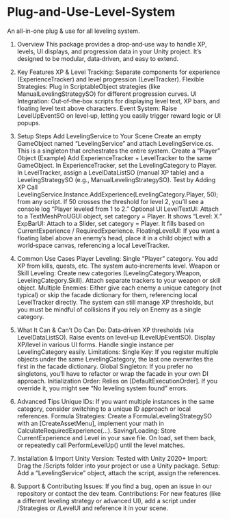 # Plug-and-Use-Level-System
An all-in-one plug &amp; use for all leveling system. 

1. Overview
This package provides a drop‐and‐use way to handle XP, levels, UI displays, and progression data in your Unity project. It’s designed to be modular, data‐driven, and easy to extend.

2. Key Features
XP & Level Tracking: Separate components for experience (ExperienceTracker) and level progression (LevelTracker).
Flexible Strategies: Plug in ScriptableObject strategies (like ManualLevelingStrategySO) for different progression curves.
UI Integration: Out‐of‐the‐box scripts for displaying level text, XP bars, and floating level text above characters.
Event System: Raise LevelUpEventSO on level‐up, letting you easily trigger reward logic or UI popups.

3. Setup Steps
Add LevelingService to Your Scene
Create an empty GameObject named “LevelingService” and attach LevelingService.cs.
This is a singleton that orchestrates the entire system.
Create a “Player” Object (Example)
Add ExperienceTracker + LevelTracker to the same GameObject.
In ExperienceTracker, set the LevelingCategory to Player.
In LevelTracker, assign a LevelDataListSO (manual XP table) and a LevelingStrategySO (e.g., ManualLevelingStrategySO).
Test by Adding XP
Call LevelingService.Instance.AddExperience(LevelingCategory.Player, 50); from any script.
If 50 crosses the threshold for level 2, you’ll see a console log “Player leveled from 1 to 2.”
Optional UI
LevelTextUI: Attach to a TextMeshProUGUI object, set category = Player. It shows “Level: X.”
ExpBarUI: Attach to a Slider, set category = Player. It fills based on CurrentExperience / RequiredExperience.
FloatingLevelUI: If you want a floating label above an enemy’s head, place it in a child object with a world‐space canvas, referencing a local LevelTracker.

4. Common Use Cases
Player Leveling: Single “Player” category. You add XP from kills, quests, etc. The system auto‐increments level.
Weapon or Skill Leveling: Create new categories (LevelingCategory.Weapon, LevelingCategory.Skill). Attach separate trackers to your weapon or skill object.
Multiple Enemies: Either give each enemy a unique category (not typical) or skip the facade dictionary for them, referencing local LevelTracker directly. The system can still manage XP thresholds, but you must be mindful of collisions if you rely on Enemy as a single category.

5. What It Can & Can’t Do
Can Do:
Data‐driven XP thresholds (via LevelDataListSO).
Raise events on level‐up (LevelUpEventSO).
Display XP/level in various UI forms.
Handle single instance per LevelingCategory easily.
Limitations:
Single Key: If you register multiple objects under the same LevelingCategory, the last one overwrites the first in the facade dictionary.
Global Singleton: If you prefer no singletons, you’ll have to refactor or wrap the facade in your own DI approach.
Initialization Order: Relies on [DefaultExecutionOrder]. If you override it, you might see “No leveling system found” errors.

6. Advanced Tips
Unique IDs: If you want multiple instances in the same category, consider switching to a unique ID approach or local references.
Formula Strategies: Create a FormulaLevelingStrategySO with an [CreateAssetMenu], implement your math in CalculateRequiredExperience(...).
Saving/Loading: Store CurrentExperience and Level in your save file. On load, set them back, or repeatedly call PerformLevelUp() until the level matches.

7. Installation & Import
Unity Version: Tested with Unity 2020+
Import: Drag the /Scripts folder into your project or use a Unity package.
Setup: Add a “LevelingService” object, attach the script, assign the references.

8. Support & Contributing
Issues: If you find a bug, open an issue in our repository or contact the dev team.
Contributions: For new features (like a different leveling strategy or advanced UI), add a script under /Strategies or /LevelUI and reference it in your scene.
